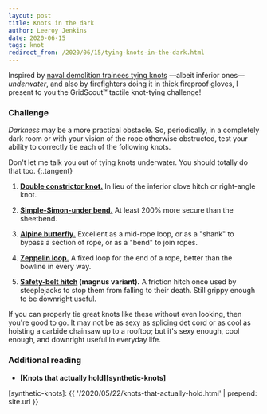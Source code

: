 ```yaml
---
layout: post
title: Knots in the dark
author: Leeroy Jenkins
date: 2020-06-15
tags: knot
redirect_from: /2020/06/15/tying-knots-in-the-dark.html
---
```


Inspired by [naval demolition trainees tying knots][underwater-test] —albeit
inferior ones— _underwater_, and also by firefighters doing it in thick fireproof
gloves, I present to you the GridScout™ tactile knot-tying challenge!


### Challenge

_Darkness_ may be a more practical obstacle. So, periodically, in a completely
dark room or with your vision of the rope otherwise obstructed, test your
ability to correctly tie each of the following knots.

Don't let me talk you out of tying knots underwater. You should totally do that too.
{:.tangent}

1. **[Double constrictor knot.][double-constrictor]**
In lieu of the inferior clove hitch or right-angle knot.

2. **[Simple-Simon-under bend.][simple-simon-under]**
At least 200% more secure than the sheetbend.

3. **[Alpine butterfly.][butterfly-loop]**
Excellent as a mid-rope loop, or as a "shank" to bypass a section of rope, or
as a "bend" to join ropes.

4. **[Zeppelin loop.][zeppelin-loop]**
A fixed loop for the end of a rope, better than the bowline in every way.

5. **[Safety-belt hitch][safety-belt-hitch] (magnus variant).**
A friction hitch once used by steeplejacks to stop them from falling to their
death. Still grippy enough to be downright useful.

If you can properly tie great knots like these without even looking, then
you're good to go. It may not be as sexy as splicing det cord or as cool as
hoisting a carbide chainsaw up to a rooftop; but it's sexy enough, cool enough,
and downright useful in everyday life.


### Additional reading
- **[Knots that actually hold][synthetic-knots]**



[safety-belt-hitch]:      https://archive.org/stream/TheAshleyBookOfKnots/the%20ashley%20book%20of%20knots#page/n73/mode/1up
[simple-simon-under]:     https://en.wikipedia.org/wiki/Simple_Simon_under
[synthetic-knots]:        {{ '/2020/05/22/knots-that-actually-hold.html'                     | prepend: site.url }}

[butterfly-loop]:       https://www.netknots.com/rope_knots/butterfly-knot
[double-constrictor]:   https://captnmike.com/2011/10/15/double-constrictor/
[underwater-test]:      https://www.itstactical.com/skillcom/knots/how-to-tie-knots-like-a-navy-seal-underwater/
[zeppelin-loop]:        https://notableknotindex.webs.com/zeppelinloop.html
